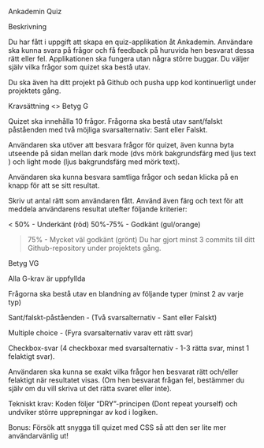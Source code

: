 Ankademin Quiz
 
Beskrivning

Du har fått i uppgift att skapa en quiz-applikation åt Ankademin. Användare ska kunna svara på frågor och få feedback på huruvida hen besvarat dessa rätt eller fel. Applikationen ska fungera utan några större buggar. Du väljer själv vilka frågor som quizet ska bestå utav.

Du ska även ha ditt projekt på Github och pusha upp kod kontinuerligt under projektets gång.

Kravsättning
<>
Betyg G

Quizet ska innehålla 10 frågor. Frågorna ska bestå utav sant/falskt påståenden med två möjliga svarsalternativ: Sant eller Falskt.

Användaren ska utöver att besvara frågor för quizet, även kunna byta utseende på sidan mellan dark mode (dvs mörk bakgrundsfärg med ljus text ) och light mode (ljus bakgrundsfärg med mörk text).

Användaren ska kunna besvara samtliga frågor och sedan klicka på en knapp för att se sitt resultat.

Skriv ut antal rätt som användaren fått. Använd även färg och text för att meddela användarens resultat utefter följande kriterier: 

< 50% - Underkänt (röd)
50%-75% - Godkänt (gul/orange)
> 75% - Mycket väl godkänt (grönt)
Du har gjort minst 3 commits till ditt Github-repository under projektets gång.

Betyg VG

Alla G-krav är uppfyllda

Frågorna ska bestå utav en blandning av följande typer (minst 2 av varje typ)

Sant/falskt-påståenden - (Två svarsalternativ - Sant eller Falskt)

Multiple choice - (Fyra svarsalternativ varav ett rätt svar)

Checkbox-svar (4 checkboxar med svarsalternativ - 1-3 rätta svar, minst 1 felaktigt svar).

Användaren ska kunna se exakt vilka frågor hen besvarat rätt och/eller felaktigt när resultatet visas. (Om hen besvarat frågan fel, bestämmer du själv om du vill skriva ut det rätta svaret eller inte).

Tekniskt krav: Koden följer “DRY”-principen (Dont repeat yourself) och undviker större upprepningar av kod i logiken.


Bonus: Försök att snygga till quizet med CSS så att den ser lite mer användarvänlig ut!